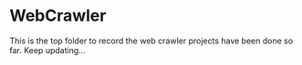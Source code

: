 # WebCrawler
This is the top folder to record the web crawler projects have been done so far. Keep updating...